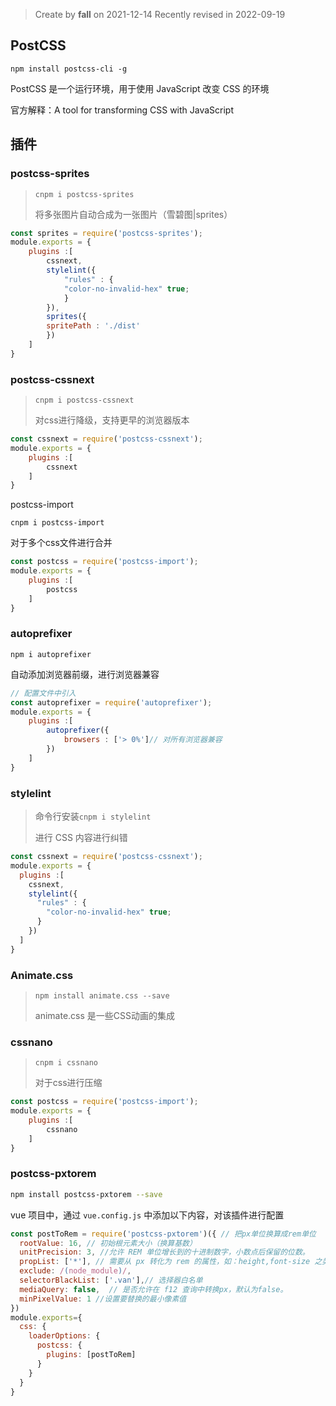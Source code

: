 > Create by **fall** on 2021-12-14
> Recently revised in 2022-09-19

## PostCSS

`npm install postcss-cli -g`

PostCSS 是一个运行环境，用于使用 JavaScript 改变 CSS 的环境

官方解释：A tool for transforming CSS with JavaScript

## 插件

### postcss-sprites

> `cnpm i postcss-sprites`
>
> 将多张图片自动合成为一张图片（雪碧图|sprites）

```js
const sprites = require('postcss-sprites');
module.exports = {
	plugins :[
		cssnext,
		stylelint({
            "rules" : {
            "color-no-invalid-hex" true;
            }
		}),
		sprites({
		spritePath : './dist'
		})
	]
}
```

### postcss-cssnext

> `cnpm i postcss-cssnext`
>
> 对css进行降级，支持更早的浏览器版本

```js
const cssnext = require('postcss-cssnext');
module.exports = {
	plugins :[
		cssnext
	]
}
```

postcss-import

`cnpm i postcss-import`

对于多个css文件进行合并

```js
const postcss = require('postcss-import');
module.exports = {
	plugins :[
		postcss
	]
}
```

### autoprefixer

`npm i autoprefixer`

自动添加浏览器前缀，进行浏览器兼容

```javascript
// 配置文件中引入
const autoprefixer = require('autoprefixer');
module.exports = {
	plugins :[
		autoprefixer({
			browsers : ['> 0%']// 对所有浏览器兼容
		})
	]
}
```

### stylelint

> 命令行安装`cnpm i stylelint`
>
> 进行 CSS 内容进行纠错

```js
const cssnext = require('postcss-cssnext');
module.exports = {
  plugins :[
    cssnext,
    stylelint({
      "rules" : {
        "color-no-invalid-hex" true;
      }
    })
  ]
}
```

### Animate.css

> `npm install animate.css --save`
>
> animate.css 是一些CSS动画的集成

### cssnano

> `cnpm i cssnano`
>
> 对于css进行压缩

```js
const postcss = require('postcss-import');
module.exports = {
	plugins :[
		cssnano
	]
}
```

### postcss-pxtorem

```bash
npm install postcss-pxtorem --save
```

vue 项目中，通过 `vue.config.js` 中添加以下内容，对该插件进行配置

```js
const postToRem = require('postcss-pxtorem')({ // 把px单位换算成rem单位
  rootValue: 16, // 初始根元素大小（换算基数） 
  unitPrecision: 3, //允许 REM 单位增长到的十进制数字，小数点后保留的位数。
  propList: ['*'], // 需要从 px 转化为 rem 的属性，如：height,font-size 之类，或者通配符 *
  exclude: /(node_module)/,
  selectorBlackList: ['.van'],// 选择器白名单
  mediaQuery: false,  // 是否允许在 f12 查询中转换px，默认为false。
  minPixelValue: 1 //设置要替换的最小像素值
})
module.exports={
  css: {
    loaderOptions: {
      postcss: {
        plugins: [postToRem]
      }
    }
  }
}
```

